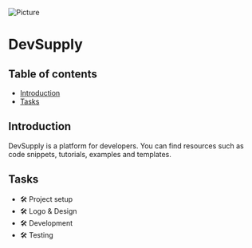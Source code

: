 ![Picture](https://i.postimg.cc/CxcrFX0S/devsupply-logo.png)

# DevSupply

## Table of contents

- [Introduction](#intro)
- [Tasks](#tasks)

## <a name="intro">Introduction</a>

DevSupply is a platform for developers. You can find resources such as code snippets, tutorials, examples and templates.

## <a name="tasks">Tasks</a>

- 🛠 Project setup
- 🛠 Logo & Design
- 🛠 Development
- 🛠 Testing
